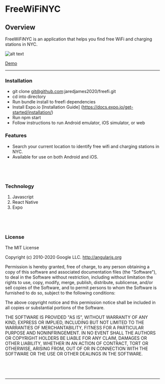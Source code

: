 # FreeWiFiNYC

## Overview

FreeWiFiNYC is an application that helps you find free WiFi and charging stations in NYC.

![alt text](https://media.giphy.com/media/v9uZsKkGI14CgxJqkJ/giphy.gif)

[Demo](https://vimeo.com/468757629)
<br/>

---

### Installation

- git clone git@github.com:jaredjames2020/freefi.git
- cd into directory
- Run bundle install to freefi dependencies
- Install Expo.io [Installation Guide] (https://docs.expo.io/get-started/installation/)
- Run npm start
- Follow instructions to run Android emulator, iOS simulator, or web

### Features

- Search your current location to identify free wifi and charging stations in NYC.
- Available for use on both Android and iOS.

## <br/>

### Technology

1. Javascript
2. React Native
3. Expo

## <br/>

### License

The MIT License

Copyright (c) 2010-2020 Google LLC. http://angularjs.org

Permission is hereby granted, free of charge, to any person obtaining a copy
of this software and associated documentation files (the "Software"), to deal
in the Software without restriction, including without limitation the rights
to use, copy, modify, merge, publish, distribute, sublicense, and/or sell
copies of the Software, and to permit persons to whom the Software is
furnished to do so, subject to the following conditions:

The above copyright notice and this permission notice shall be included in
all copies or substantial portions of the Software.

THE SOFTWARE IS PROVIDED "AS IS", WITHOUT WARRANTY OF ANY KIND, EXPRESS OR
IMPLIED, INCLUDING BUT NOT LIMITED TO THE WARRANTIES OF MERCHANTABILITY,
FITNESS FOR A PARTICULAR PURPOSE AND NONINFRINGEMENT. IN NO EVENT SHALL THE
AUTHORS OR COPYRIGHT HOLDERS BE LIABLE FOR ANY CLAIM, DAMAGES OR OTHER
LIABILITY, WHETHER IN AN ACTION OF CONTRACT, TORT OR OTHERWISE, ARISING FROM,
OUT OF OR IN CONNECTION WITH THE SOFTWARE OR THE USE OR OTHER DEALINGS IN
THE SOFTWARE.

## <br/>

---
